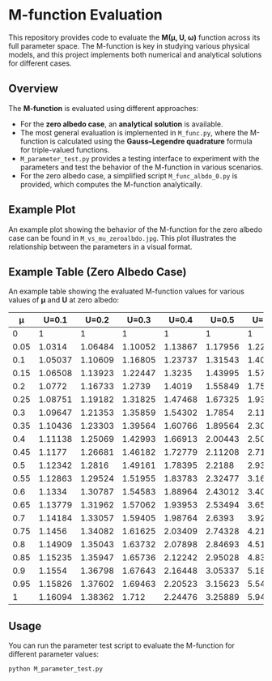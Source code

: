 # M-function Evaluation

This repository provides code to evaluate the **M(μ, U, ω)** function across its full parameter space. The M-function is key in studying various physical models, and this project implements both numerical and analytical solutions for different cases.

## Overview

The **M-function** is evaluated using different approaches:
- For the **zero albedo case**, an **analytical solution** is available.
- The most general evaluation is implemented in `M_func.py`, where the M-function is calculated using the **Gauss–Legendre quadrature** formula for triple-valued functions.
- `M_parameter_test.py` provides a testing interface to experiment with the parameters and test the behavior of the M-function in various scenarios.
- For the zero albedo case, a simplified script `M_func_albdo_0.py` is provided, which computes the M-function analytically.

## Example Plot

An example plot showing the behavior of the M-function for the zero albedo case can be found in `M_vs_mu_zeroalbdo.jpg`. This plot illustrates the relationship between the parameters in a visual format.

## Example Table (Zero Albedo Case)

An example table showing the evaluated M-function values for various values of **μ** and **U** at zero albedo:

| μ     | U=0.1   | U=0.2   | U=0.3   | U=0.4   | U=0.5   | U=0.6   | U=0.7    |
|-------|---------|---------|---------|---------|---------|---------|----------|
| 0     | 1       | 1       | 1       | 1       | 1       | 1       | 1        |
| 0.05  | 1.0314  | 1.06484 | 1.10052 | 1.13867 | 1.17956 | 1.2235  | 1.27084  |
| 0.1   | 1.05037 | 1.10609 | 1.16805 | 1.23737 | 1.31543 | 1.404   | 1.50536  |
| 0.15  | 1.06508 | 1.13923 | 1.22447 | 1.3235  | 1.43995 | 1.57888 | 1.74747  |
| 0.2   | 1.0772  | 1.16733 | 1.2739  | 1.4019  | 1.55849 | 1.75445 | 2.00679  |
| 0.25  | 1.08751 | 1.19182 | 1.31825 | 1.47468 | 1.67325 | 1.93361 | 2.28992  |
| 0.3   | 1.09647 | 1.21353 | 1.35859 | 1.54302 | 1.7854  | 2.11811 | 2.60323  |
| 0.35  | 1.10436 | 1.23303 | 1.39564 | 1.60766 | 1.89564 | 2.3093  | 2.9539   |
| 0.4   | 1.11138 | 1.25069 | 1.42993 | 1.66913 | 2.00443 | 2.50832 | 3.35061  |
| 0.45  | 1.1177  | 1.26681 | 1.46182 | 1.72779 | 2.11208 | 2.7162  | 3.80438  |
| 0.5   | 1.12342 | 1.2816  | 1.49161 | 1.78395 | 2.2188  | 2.93399 | 4.32954  |
| 0.55  | 1.12863 | 1.29524 | 1.51955 | 1.83783 | 2.32477 | 3.16276 | 4.94537  |
| 0.6   | 1.1334  | 1.30787 | 1.54583 | 1.88964 | 2.43012 | 3.40364 | 5.67848  |
| 0.65  | 1.13779 | 1.31962 | 1.57062 | 1.93953 | 2.53494 | 3.65785 | 6.56676  |
| 0.7   | 1.14184 | 1.33057 | 1.59405 | 1.98764 | 2.6393  | 3.92672 | 7.66619  |
| 0.75  | 1.1456  | 1.34082 | 1.61625 | 2.03409 | 2.74328 | 4.21173 | 9.06312  |
| 0.8   | 1.14909 | 1.35043 | 1.63732 | 2.07898 | 2.84693 | 4.51453 | 10.8982  |
| 0.85  | 1.15235 | 1.35947 | 1.65736 | 2.12242 | 2.95028 | 4.83696 | 13.4171  |
| 0.9   | 1.1554  | 1.36798 | 1.67643 | 2.16448 | 3.05337 | 5.18112 | 17.0911  |
| 0.95  | 1.15826 | 1.37602 | 1.69463 | 2.20523 | 3.15623 | 5.54938 | 22.9532  |
| 1     | 1.16094 | 1.38362 | 1.712   | 2.24476 | 3.25889 | 5.94448 | 33.7907  |

## Usage

You can run the parameter test script to evaluate the M-function for different parameter values:

```bash
python M_parameter_test.py
